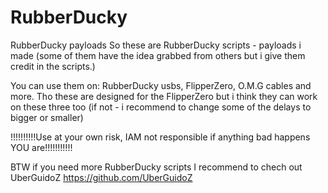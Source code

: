 # RubberDucky
RubberDucky payloads
So these are RubberDucky scripts - payloads i made (some of them have the idea grabbed from others but i give them credit in the scripts.)

You can use them on: RubberDucky usbs, FlipperZero, O.M.G cables and more. Tho these are designed for the FlipperZero but i think they can work on these three too (if not - i recommend to change some of the delays to bigger or smaller)

!!!!!!!!!!Use at your own risk, IAM not responsible if anything bad happens YOU are!!!!!!!!!!!

BTW if you need more RubberDucky scripts I recommend to chech out UberGuidoZ https://github.com/UberGuidoZ
